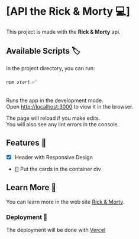 # [API the Rick & Morty 💻]

This project is made with the **Rick & Morty** api.

## Available Scripts 🏷️

In the project directory, you can run:

###### `npm start` ✅

Runs the app in the development mode.\
Open [http://localhost:3000](http://localhost:3000) to view it in the browser.

The page will reload if you make edits.\
You will also see any lint errors in the console.

## Features 📝

- [x] Header with Responsive Design 
- [] Put the cards in the container div

## Learn More 🤔

You can learn more in the web site [Rick & Morty](https://rickandmortyapi.com/).


### Deployment 🚀

The deployment will be done with [Vercel](https://vercel.com/xxareizaxx)



